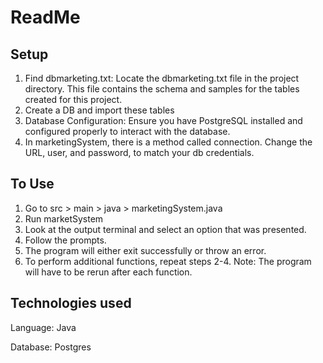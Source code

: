 # ReadMe

## Setup
1. Find dbmarketing.txt: Locate the dbmarketing.txt file in the project directory. This file contains the schema and samples for the tables created for this project.
2. Create a DB and import these tables
3. Database Configuration: Ensure you have PostgreSQL installed and configured properly to interact with the database.
4. In marketingSystem, there is a method called connection. Change the URL, user, and password, to match your db credentials.

## To Use
1. Go to src > main > java > marketingSystem.java
2. Run marketSystem
3. Look at the output terminal and select an option that was presented.
4. Follow the prompts.
5. The program will either exit successfully or throw an error.
6. To perform additional functions, repeat steps 2-4. Note: The program will have to be rerun after each function.

## Technologies used
Language: Java

Database: Postgres

